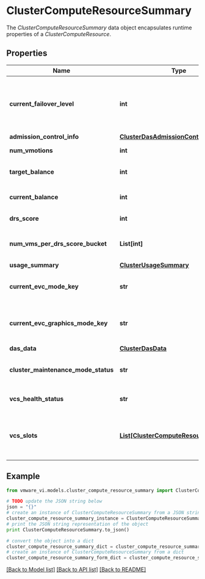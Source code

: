 # ClusterComputeResourceSummary

The *ClusterComputeResourceSummary* data object encapsulates runtime properties of a *ClusterComputeResource*. 

## Properties
Name | Type | Description | Notes
------------ | ------------- | ------------- | -------------
**current_failover_level** | **int** | Deprecated as of vSphere API 4.0, use *ClusterFailoverLevelAdmissionControlInfo.currentFailoverLevel*.  Current failover level.  This is the number of physical host failures that can be tolerated without impacting the ability to satisfy the minimums for all running virtual machines. This represents the current value, as opposed to desired value configured by the user.  | 
**admission_control_info** | [**ClusterDasAdmissionControlInfo**](ClusterDasAdmissionControlInfo.md) |  | [optional] 
**num_vmotions** | **int** | Total number of migrations with VMotion that have been done internal to this cluster.  | 
**target_balance** | **int** | The target balance, in terms of standard deviation, for a DRS cluster.  Units are thousandths. For example, 12 represents 0.012.  ***Since:*** vSphere API 4.0  | [optional] 
**current_balance** | **int** | The current balance, in terms of standard deviation, for a DRS cluster.  Units are thousandths. For example, 12 represents 0.012.  ***Since:*** vSphere API 4.0  | [optional] 
**drs_score** | **int** | The DRS score of this cluster, in percentage.  ***Since:*** vSphere API 7.0  | [optional] 
**num_vms_per_drs_score_bucket** | **List[int]** | The number of VMs in this cluster corresponding to each DRS score bucket.  The buckets are defined as follows: - 0% - 20% - 21% - 40% - 41% - 60% - 61% - 80% - 81% - 100%    ***Since:*** vSphere API 7.0  | [optional] 
**usage_summary** | [**ClusterUsageSummary**](ClusterUsageSummary.md) |  | [optional] 
**current_evc_mode_key** | **str** | The Enhanced VMotion Compatibility mode that is currently in effect for all hosts in this cluster; unset if no EVC mode is active.  See also *Capability.supportedEVCMode*.  ***Since:*** vSphere API 4.0  | [optional] 
**current_evc_graphics_mode_key** | **str** | The Enhanced VMotion Compatibility Graphics mode that is currently in effect for all hosts in this cluster; unset if no EVC mode is active.  See also *Capability.supportedEVCGraphicsMode*.  ***Since:*** vSphere API 7.0.1.0  | [optional] 
**das_data** | [**ClusterDasData**](ClusterDasData.md) |  | [optional] 
**cluster_maintenance_mode_status** | **str** | Configuration pertinent to state of the cluster maintenance mode.  Valid values are enumerated by the *ClusterMaintenanceModeStatus* type.  ***Since:*** vSphere API 7.0.0.2  | [optional] 
**vcs_health_status** | **str** | The health status of the vSphere Cluster Services in the cluster.  Supported values are enumerated by the *VcsHealthStatus* type.  ***Since:*** vSphere API 7.0.1.1  | [optional] 
**vcs_slots** | [**List[ClusterComputeResourceVcsSlots]**](ClusterComputeResourceVcsSlots.md) | An array of hosts and number of resource slots on the host for vSphere Cluster Services in the cluster.  The number of resource slots on the host includes both following types: 1\\. Number of vCS VMs running on the host (resource reserved and occupied). 2\\. Number of reserved and unoccupied slots (reserved for new vCS VMs).  ***Since:*** vSphere API 7.0.1.1  | [optional] 

## Example

```python
from vmware_vi.models.cluster_compute_resource_summary import ClusterComputeResourceSummary

# TODO update the JSON string below
json = "{}"
# create an instance of ClusterComputeResourceSummary from a JSON string
cluster_compute_resource_summary_instance = ClusterComputeResourceSummary.from_json(json)
# print the JSON string representation of the object
print ClusterComputeResourceSummary.to_json()

# convert the object into a dict
cluster_compute_resource_summary_dict = cluster_compute_resource_summary_instance.to_dict()
# create an instance of ClusterComputeResourceSummary from a dict
cluster_compute_resource_summary_form_dict = cluster_compute_resource_summary.from_dict(cluster_compute_resource_summary_dict)
```
[[Back to Model list]](../README.md#documentation-for-models) [[Back to API list]](../README.md#documentation-for-api-endpoints) [[Back to README]](../README.md)


